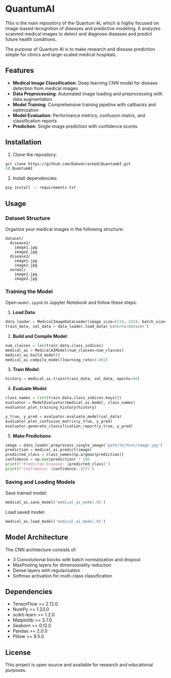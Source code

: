 # QuantumAI
This is the main repository of the Quantum AI, which is highly focused on image-based recognition of diseases and predictive modeling. It analyzes scanned medical images to detect and diagnose diseases and predict future health conditions.

The purpose of Quantum AI is to make research and disease prediction simple for clinics and large-scaled medical hospitals.

## Features

- **Medical Image Classification**: Deep learning CNN model for disease detection from medical images
- **Data Preprocessing**: Automated image loading and preprocessing with data augmentation
- **Model Training**: Comprehensive training pipeline with callbacks and optimization
- **Model Evaluation**: Performance metrics, confusion matrix, and classification reports
- **Prediction**: Single image prediction with confidence scores

## Installation

1. Clone the repository:
```bash
git clone https://github.com/Dakedcracked/QuantumAI.git
cd QuantumAI
```

2. Install dependencies:
```bash
pip install -r requirements.txt
```

## Usage

### Dataset Structure

Organize your medical images in the following structure:
```
dataset/
  disease1/
    image1.jpg
    image2.jpg
  disease2/
    image1.jpg
    image2.jpg
  normal/
    image1.jpg
    image2.jpg
```

### Training the Model

Open `model.ipynb` in Jupyter Notebook and follow these steps:

1. **Load Data**:
```python
data_loader = MedicalImageDataLoader(image_size=(224, 224), batch_size=32)
train_data, val_data = data_loader.load_data('path/to/dataset')
```

2. **Build and Compile Model**:
```python
num_classes = len(train_data.class_indices)
medical_ai = MedicalAIModel(num_classes=num_classes)
medical_ai.build_model()
medical_ai.compile_model(learning_rate=0.001)
```

3. **Train Model**:
```python
history = medical_ai.train(train_data, val_data, epochs=50)
```

4. **Evaluate Model**:
```python
class_names = list(train_data.class_indices.keys())
evaluator = ModelEvaluator(medical_ai.model, class_names)
evaluator.plot_training_history(history)

y_true, y_pred = evaluator.evaluate_model(val_data)
evaluator.plot_confusion_matrix(y_true, y_pred)
evaluator.generate_classification_report(y_true, y_pred)
```

5. **Make Predictions**:
```python
image = data_loader.preprocess_single_image('path/to/test/image.jpg')
prediction = medical_ai.predict(image)
predicted_class = class_names[np.argmax(prediction)]
confidence = np.max(prediction) * 100
print(f'Predicted Disease: {predicted_class}')
print(f'Confidence: {confidence:.2f}%')
```

### Saving and Loading Models

Save trained model:
```python
medical_ai.save_model('medical_ai_model.h5')
```

Load saved model:
```python
medical_ai.load_model('medical_ai_model.h5')
```

## Model Architecture

The CNN architecture consists of:
- 3 Convolutional blocks with batch normalization and dropout
- MaxPooling layers for dimensionality reduction
- Dense layers with regularization
- Softmax activation for multi-class classification

## Dependencies

- TensorFlow >= 2.12.0
- NumPy >= 1.23.0
- scikit-learn >= 1.2.0
- Matplotlib >= 3.7.0
- Seaborn >= 0.12.0
- Pandas >= 2.0.0
- Pillow >= 9.5.0

## License

This project is open source and available for research and educational purposes.